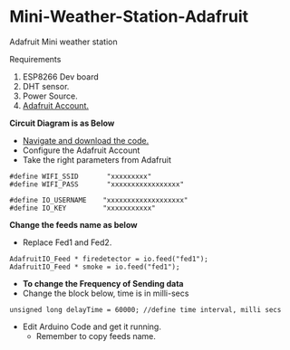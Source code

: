 # Mini-Weather-Station-Adafruit
 Adafruit Mini weather station 

 Requirements 
 1. ESP8266 Dev board
 2. DHT sensor.
 3. Power Source.
 4. [Adafruit Account.][def2]

**Circuit Diagram is as Below**

 - [Navigate and download the code.][def]
 - Configure the Adafruit Account
 - Take the right parameters from Adafruit 
```
#define WIFI_SSID       "xxxxxxxxx"
#define WIFI_PASS       "xxxxxxxxxxxxxxxxx"

#define IO_USERNAME    "xxxxxxxxxxxxxxxxxxx"
#define IO_KEY         "xxxxxxxxxxx"

```

**Change the feeds name as below**
- Replace Fed1 and Fed2.
```
AdafruitIO_Feed * firedetector = io.feed("fed1");
AdafruitIO_Feed * smoke = io.feed("fed1");
```
- **To change the Frequency of Sending data**
- Change the block below, time is in milli-secs

```
unsigned long delayTime = 60000; //define time interval, milli secs
```
 - Edit Arduino Code and get it running.
    - Remember to copy feeds name.



[def]: https://github.com/AronAyub/Mini-Weather-Station-Adafruit/blob/main/mini-weather.ino
[def2]: https://io.adafruit.com/
